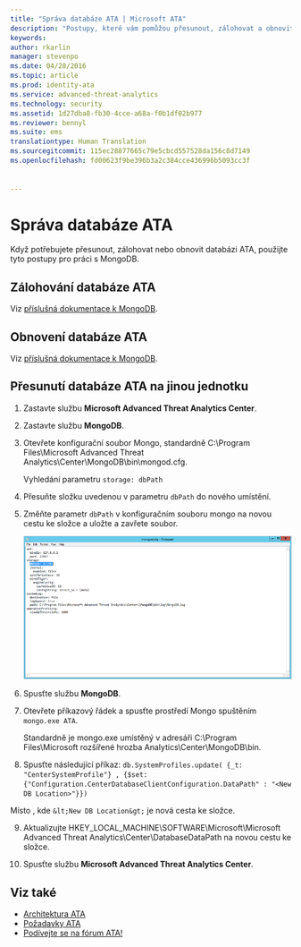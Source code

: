 ```yaml
---
title: "Správa databáze ATA | Microsoft ATA"
description: "Postupy, které vám pomůžou přesunout, zálohovat a obnovit databázi ATA"
keywords: 
author: rkarlin
manager: stevenpo
ms.date: 04/28/2016
ms.topic: article
ms.prod: identity-ata
ms.service: advanced-threat-analytics
ms.technology: security
ms.assetid: 1d27dba8-fb30-4cce-a68a-f0b1df02b977
ms.reviewer: bennyl
ms.suite: ems
translationtype: Human Translation
ms.sourcegitcommit: 115ec28877665c79e5cbcd557528da156c8d7149
ms.openlocfilehash: fd00623f9be396b3a2c384cce436996b5093cc3f


---
```


# Správa databáze ATA
Když potřebujete přesunout, zálohovat nebo obnovit databázi ATA, použijte tyto postupy pro práci s MongoDB.

## Zálohování databáze ATA
Viz [příslušná dokumentace k MongoDB](http://docs.mongodb.org/manual/administration/backup/).

## Obnovení databáze ATA
Viz [příslušná dokumentace k MongoDB](http://docs.mongodb.org/manual/administration/backup/).

## Přesunutí databáze ATA na jinou jednotku

1.  Zastavte službu **Microsoft Advanced Threat Analytics Center**.

2.  Zastavte službu **MongoDB**.

3.  Otevřete konfigurační soubor Mongo, standardně C:\Program Files\Microsoft Advanced Threat Analytics\Center\MongoDB\bin\mongod.cfg.

    Vyhledání parametru `storage: dbPath`

4.  Přesuňte složku uvedenou v parametru `dbPath` do nového umístění.

5.  Změňte parametr `dbPath` v konfiguračním souboru mongo na novou cestu ke složce a uložte a zavřete soubor.

    ![Úprava konfigurační image MongoDB](media/ATA-mongoDB-moveDB.png)

6.  Spusťte službu **MongoDB**.

7.  Otevřete příkazový řádek a spusťte prostředí Mongo spuštěním `mongo.exe ATA`.

    Standardně je mongo.exe umístěný v adresáři C:\Program Files\Microsoft rozšířené hrozba Analytics\Center\MongoDB\bin.

8.  Spusťte následující příkaz: `db.SystemProfiles.update( {_t: "CenterSystemProfile"} , {$set:{"Configuration.CenterDatabaseClientConfiguration.DataPath" : "<New DB Location>"}})`

   Místo <New DB Location>, kde `&lt;New DB Location&gt;` je nová cesta ke složce.

9.  Aktualizujte HKEY_LOCAL_MACHINE\SOFTWARE\Microsoft\Microsoft Advanced Threat Analytics\Center\DatabaseDataPath na novou cestu ke složce.

9. Spusťte službu **Microsoft Advanced Threat Analytics Center**.

## Viz také
- [Architektura ATA](/advanced-threat-analytics/plan-design/ata-architecture)
- [Požadavky ATA](/advanced-threat-analytics/plan-design/ata-prerequisites)
- [Podívejte se na fórum ATA!](https://social.technet.microsoft.com/Forums/security/home?forum=mata)




<!--HONumber=Jul16_HO3-->


